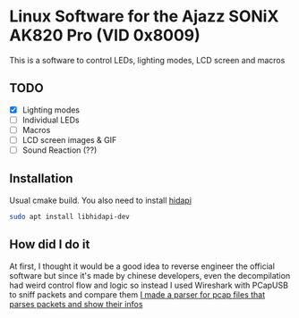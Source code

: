 # Linux Software for the Ajazz SONiX AK820 Pro (VID 0x8009)
This is a software to control LEDs, lighting modes, LCD screen and macros

## TODO
 - [x] Lighting modes
 - [ ] Individual LEDs
 - [ ] Macros
 - [ ] LCD screen images & GIF
 - [ ] Sound Reaction (??)

## Installation
Usual cmake build. You also need to install [hidapi](https://github.com/libusb/hidapi)
```bash
sudo apt install libhidapi-dev
```

## How did I do it
At first, I thought it would be a good idea to reverse engineer the
official software but since it's made by chinese developers, even
the decompilation had weird control flow and logic so instead I used
Wireshark with PCapUSB to sniff packets and compare them
[I made a parser for pcap files that parses packets and show their infos](https://github.com/TaxMachine/ajazz-keyboard-software-linux/blob/master/analyze/hidfilter.py)
